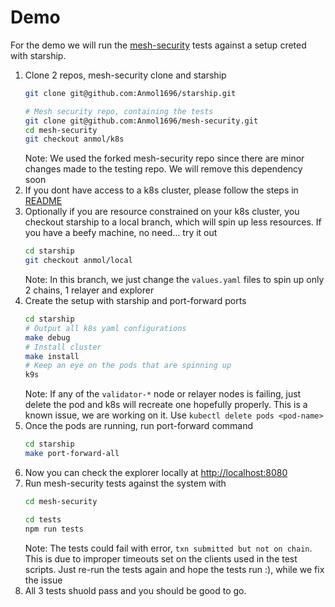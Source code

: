 # Demo

For the demo we will run the [mesh-security](https://github.com/CosmWasm/mesh-security) tests against a setup
creted with starship.

1. Clone 2 repos, mesh-security clone and starship
   ```bash
   git clone git@github.com:Anmol1696/starship.git
   
   # Mesh security repo, containing the tests
   git clone git@github.com:Anmol1696/mesh-security.git
   cd mesh-security
   git checkout anmol/k8s
   ```
   Note: We used the forked mesh-security repo since there are minor changes made to the testing repo. We will remove
   this dependency soon
2. If you dont have access to a k8s cluster, please follow the steps in [README](https://github.com/Anmol1696/starship#setup-local-k8s-cluster-optional)
3. Optionally if you are resource constrained on your k8s cluster, you checkout starship to a local branch, which will
   spin up less resources. If you have a beefy machine, no need... try it out
   ```bash
   cd starship
   git checkout anmol/local
   ```
   Note: In this branch, we just change the `values.yaml` files to spin up only 2 chains, 1 relayer and explorer
4. Create the setup with starship and port-forward ports
   ```bash
   cd starship
   # Output all k8s yaml configurations
   make debug
   # Install cluster
   make install
   # Keep an eye on the pods that are spinning up
   k9s
   ```
   Note: If any of the `validator-*` node or relayer nodes is failing, just delete the pod and k8s will recreate one
   hopefully properly. This is a known issue, we are working on it. Use `kubectl delete pods <pod-name>`
5. Once the pods are running, run port-forward command
   ```bash
   cd starship
   make port-forward-all
   ```
6. Now you can check the explorer locally at [http://localhost:8080](http://localhost:8080)
7. Run mesh-security tests against the system with
   ```bash
   cd mesh-security
   
   cd tests
   npm run tests
   ```
   Note: The tests could fail with error, `txn submitted but not on chain`. This is due to improper timeouts set on
   the clients used in the test scripts. Just re-run the tests again and hope the tests run :), while we fix the issue
8. All 3 tests shuold pass and you should be good to go.
